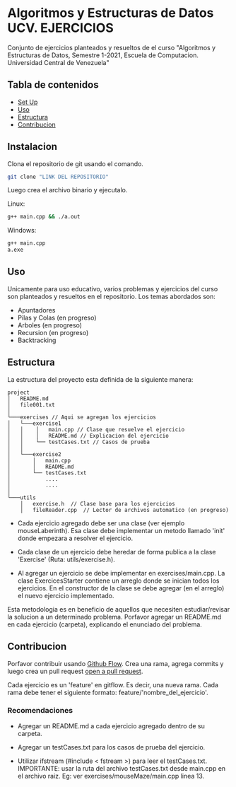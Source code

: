 # Algoritmos y Estructuras de Datos UCV. EJERCICIOS

Conjunto de ejercicios planteados y resueltos de el curso "Algoritmos y Estructuras de Datos, Semestre 1-2021, Escuela de Computacion. Universidad Central de Venezuela"

## Tabla de contenidos

- [Set Up](#instalacion)
- [Uso](#uso)
- [Estructura](#estructura)
- [Contribucion](#contribucion)

## Instalacion

Clona el repositorio de git usando el comando.

```sh
git clone "LINK DEL REPOSITORIO"
```

Luego crea el archivo binario y ejecutalo.

Linux:
```sh
g++ main.cpp && ./a.out
```

Windows:
```sh
g++ main.cpp
a.exe
```

## Uso

Unicamente para uso educativo, varios problemas y ejercicios del curso son planteados y resueltos en el repositorio. Los temas abordados son:
 
- Apuntadores
- Pilas y Colas (en progreso)
- Arboles (en progreso)
- Recursion (en progreso)
- Backtracking 

## Estructura

La estructura del proyecto esta definida de la siguiente manera:

```
project
│   README.md
│   file001.txt    
│
└───exercises // Aqui se agregan los ejercicios
│   └───exercise1
│   │    │   main.cpp // Clase que resuelve el ejercicio
│   │    │   README.md // Explicacion del ejercicio
│   │    └── testCases.txt // Casos de prueba
│   │
│   └───exercise2
│       │   main.cpp
│       │   README.md
│       └── testCases.txt
│  			....
│ 			....
│   
└───utils
    │   exercise.h  // Clase base para los ejercicios
    │   fileReader.cpp  // Lector de archivos automatico (en progreso)
```

- Cada ejercicio agregado debe ser una clase (ver ejemplo mouseLaberinth). Esa clase debe implementar un metodo llamado 'init' donde empezara a resolver el ejercicio.

- Cada clase de un ejercicio debe heredar de forma publica a la clase 'Exercise' (Ruta: utils/exercise.h).

- Al agregar un ejercicio se debe implementar en exercises/main.cpp. La clase ExercicesStarter contiene un arreglo donde se inician todos los ejercicios. En el constructor de la clase se debe agregar (en el arreglo) el nuevo ejercicio implementado.

Esta metodologia es en beneficio de aquellos que necesiten estudiar/revisar la solucion a un determinado problema. Porfavor agregar un README.md en cada ejercicio (carpeta), explicando el enunciado del problema.

## Contribucion

Porfavor contribuir usando [Github Flow](https://www.atlassian.com/es/git/tutorials/comparing-workflows/gitflow-workflow). Crea una rama, agrega commits y luego crea un pull request [open a pull request](https://github.com/Rcontre360/algorithm_viewer/compare/).

Cada ejercicio es un 'feature' en gitflow. Es decir, una nueva rama. Cada rama debe tener el siguiente formato: feature/'nombre_del_ejercicio'.

### Recomendaciones
	
- Agregar un README.md a cada ejercicio agregado dentro de su carpeta.

- Agregar un testCases.txt para los casos de prueba del ejercicio.

- Utilizar ifstream (#include < fstream >) para leer el testCases.txt. IMPORTANTE: usar la ruta del archivo testCases.txt desde main.cpp en el archivo raiz. Eg: ver exercises/mouseMaze/main.cpp linea 13.